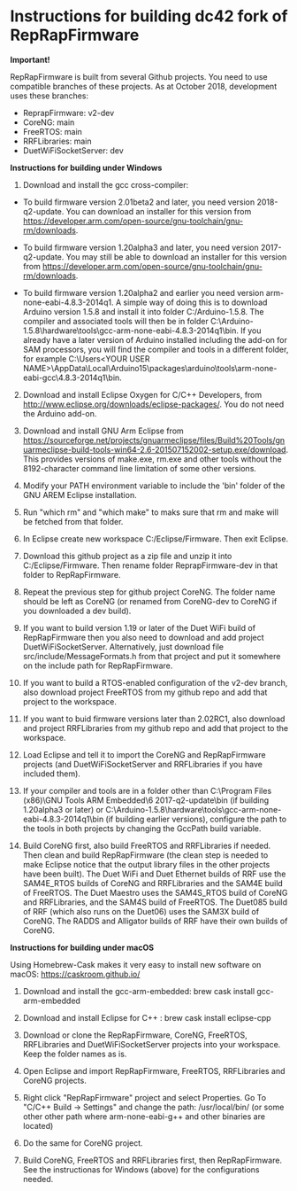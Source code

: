 Instructions for building dc42 fork of RepRapFirmware
=====================================================

**Important!**

RepRapFirmware is built from several Github projects. You need to use compatible branches of these projects. As at October 2018, development uses these branches:

- ReprapFirmware: v2-dev
- CoreNG: main
- FreeRTOS: main
- RRFLibraries: main
- DuetWiFiSocketServer: dev

**Instructions for building under Windows**

1. Download and install the gcc cross-compiler:

- To build firmware version 2.01beta2 and later, you need version 2018-q2-update. You can download an installer for this version from https://developer.arm.com/open-source/gnu-toolchain/gnu-rm/downloads.

- To build firmware version 1.20alpha3 and later, you need version 2017-q2-update. You may still be able to download an installer for this version from https://developer.arm.com/open-source/gnu-toolchain/gnu-rm/downloads.

- To build firmware version 1.20alpha2 and earlier you need version arm-none-eabi-4.8.3-2014q1. A simple way of doing this is to download Arduino version 1.5.8 and install it into folder C:/Arduino-1.5.8. The compiler and associated tools will then be in folder C:\Arduino-1.5.8\hardware\tools\gcc-arm-none-eabi-4.8.3-2014q1\bin. If you already have a later version of Arduino installed including the add-on for SAM processors, you will find the compiler and tools in a different folder, for example C:\Users\<YOUR USER NAME>\AppData\Local\Arduino15\packages\arduino\tools\arm-none-eabi-gcc\4.8.3-2014q1\bin.

2. Download and install Eclipse Oxygen for C/C++ Developers, from http://www.eclipse.org/downloads/eclipse-packages/. You do not need the Arduino add-on.

3. Download and install GNU Arm Eclipse from https://sourceforge.net/projects/gnuarmeclipse/files/Build%20Tools/gnuarmeclipse-build-tools-win64-2.6-201507152002-setup.exe/download. This provides versions of make.exe, rm.exe and other tools without the 8192-character command line limitation of some other versions.

4. Modify your PATH environment variable to include the 'bin' folder of the GNU AREM Eclipse installation.

5. Run "which rm" and "which make" to maks sure that rm and make will be fetched from that folder.

6. In Eclipse create new workspace C:/Eclipse/Firmware. Then exit Eclipse.

7. Download this github project as a zip file and unzip it into C:/Eclipse/Firmware. Then rename folder ReprapFirmware-dev in that folder to RepRapFirmware.

8. Repeat the previous step for github project CoreNG. The folder name should be left as CoreNG (or renamed from CoreNG-dev to CoreNG if you downloaded a dev build).

9. If you want to build version 1.19 or later of the Duet WiFi build of RepRapFirmware then you also need to download and add project DuetWiFiSocketServer. Alternatively, just download file src/include/MessageFormats.h from that project and put it somewhere on the include path for RepRapFirmware.

10. If you want to build a RTOS-enabled configuration of the v2-dev branch, also download project FreeRTOS from my github repo and add that project to the workspace.

11. If you want to buid firmware versions later than 2.02RC1, also download and project RRFLibraries from my github repo and add that project to the workspace.

12. Load Eclipse and tell it to import the CoreNG and RepRapFirmware projects (and DuetWiFiSocketServer and RRFLibraries if you have included them).

13. If your compiler and tools are in a folder other than C:\Program Files (x86)\GNU Tools ARM Embedded\6 2017-q2-update\bin (if building 1.20alpha3 or later) or C:\Arduino-1.5.8\hardware\tools\gcc-arm-none-eabi-4.8.3-2014q1\bin (if building earlier versions), configure the path to the tools in both projects by changing the GccPath build variable.

14. Build CoreNG first, also build FreeRTOS and RRFLibraries if needed. Then clean and build RepRapFirmware (the clean step is needed to make Eclipse notice that the output library files in the other projects have been built). The Duet WiFi and Duet Ethernet builds of RRF use the SAM4E_RTOS builds of CoreNG and RRFLibraries and the SAM4E build of FreeRTOS. The Duet Maestro uses the SAM4S_RTOS build of CoreNG and RRFLibraries, and the SAM4S build of FreeRTOS. The Duet085 build of RRF (which also runs on the Duet06) uses the SAM3X build of CoreNG. The RADDS and Alligator builds of RRF have their own builds of CoreNG.

**Instructions for building under macOS**

Using Homebrew-Cask makes it very easy to install new software on macOS: https://caskroom.github.io/

1. Download and install the gcc-arm-embedded: brew cask install gcc-arm-embedded

3. Download and install Eclipse for C++ : brew cask install eclipse-cpp

4. Download or clone the RepRapFirmware, CoreNG, FreeRTOS, RRFLibraries and DuetWiFiSocketServer projects into your workspace. Keep the folder names as is.

5. Open Eclipse and import RepRapFirmware, FreeRTOS, RRFLibraries and CoreNG projects.

6. Right click "RepRapFirmware" project and select Properties. Go To "C/C++ Build -> Settings" and change the path: /usr/local/bin/ (or some other other path where arm-none-eabi-g++ and other binaries are located)

7. Do the same for CoreNG project.

8. Build CoreNG, FreeRTOS and RRFLibraries first, then RepRapFirmware. See the instructionas for Windows (above) for the configurations needed.
